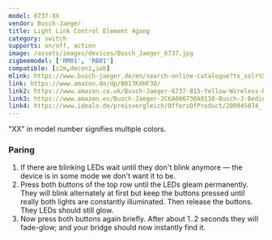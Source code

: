 ```yaml
---
model: 6737-XX
vendor: Busch-Jaeger 
title: Light Link Control Element 4gang 
category: switch
supports: on/off, action
image: /assets/images/devices/Busch_Jaeger_6737.jpg
zigbeemodel: ['RM01', 'RB01']
compatible: [z2m,deconz,iob]
mlink: https://www.busch-jaeger.de/en/search-online-catalogue?tx_solr%5Bq%5D=light%5C+link+control+4gang
link: https://www.amazon.de/dp/B017KXHF3O/
link2: https://www.amazon.co.uk/Busch-Jaeger-6737-815-Yellow-Wireless-Receiver-4011395200438/dp/B017KXHCUU
link3: https://www.amazon.es/Busch-Jaeger-2CKA006730A0110-Busch-J-Bedienelement-edelstahl/dp/B017KXHFQQ
link4: https://www.idealo.de/preisvergleich/OffersOfProduct/200945874_-zigbee-light-link-4-fach-busch-jaeger.html
---
```

"XX" in model number signifies multiple colors.

### Paring

1. If there are blinking LEDs wait until they don't blink anymore — the device is in some mode we don't want it to be.
2. Press both buttons of the top row until the LEDs gleam permanently. They will blink alternately at first but keep the buttons pressed until really both lights are constantly illuminated. Then release the buttons. They LEDs should still glow.
3. Now press both buttons again briefly. After about 1..2 seconds they will fade-glow; and your bridge should now instantly find it.
